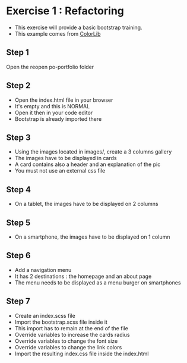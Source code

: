 # Exercise 1 : Refactoring

- This exercise will provide a basic bootstrap training.
- This example comes from [ColorLib](https://colorlib.com)

## Step 1

Open the reopen po-portfolio folder

## Step 2

- Open the index.html file in your browser
- It's empty and this is NORMAL
- Open it then in your code editor
- Bootstrap is already imported there

## Step 3

- Using the images located in images/, create a 3 columns gallery
- The images have to be displayed in cards
- A card contains also a header and an explanation of the pic
- You must not use an external css file

## Step 4

- On a tablet, the images have to be displayed on 2 columns

## Step 5

- On a smartphone, the images have to be displayed on 1 column

## Step 6

- Add a navigation menu
- It has 2 destinations : the homepage and an about page
- The menu needs to be displayed as a menu burger on smartphones

## Step 7

- Create an index.scss file
- Import the bootstrap.scss file inside it
- This import has to remain at the end of the file
- Override variables to increase the cards radius
- Override variables to change the font size
- Override variables to change the link colors
- Import the resulting index.css file inside the index.html
